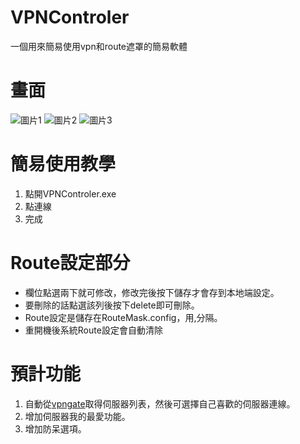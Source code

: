 # VPNControler
一個用來簡易使用vpn和route遮罩的簡易軟體

# 畫面
![圖片1](https://i.imgur.com/0yyema2.png)
![圖片2](https://i.imgur.com/g3l58aD.png)
![圖片3](https://i.imgur.com/2OgR8Q2.png)

# 簡易使用教學
1.  點開VPNControler.exe
2.  點連線
3.  完成

# Route設定部分
*   欄位點選兩下就可修改，修改完後按下儲存才會存到本地端設定。
*   要刪除的話點選該列後按下delete即可刪除。
*   Route設定是儲存在RouteMask.config，用,分隔。
*   重開機後系統Route設定會自動清除

# 預計功能
1.  自動從[vpngate](https://www.vpngate.net/cn/)取得伺服器列表，然後可選擇自己喜歡的伺服器連線。
2.  增加伺服器我的最愛功能。
3.  增加防呆選項。
